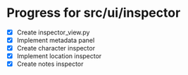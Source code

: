 # Progress for src/ui/inspector

- [x] Create inspector_view.py
- [x] Implement metadata panel
- [x] Create character inspector
- [x] Implement location inspector
- [x] Create notes inspector
